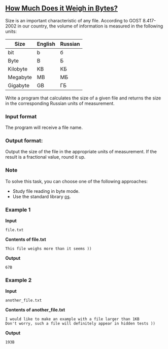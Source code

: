 ## [How Much Does it Weigh in Bytes?](../../../solutions/3.5/35_r.py)

Size is an important characteristic of any file. According to GOST 8.417-2002 in our country, the volume of information is measured in the following units:

| Size          | English  | Russian   |
|---------------|----------|-----------|
| bit           | b        | б   |
| Byte          | B        | Б  |
| Kilobyte      | KB       | КБ |
| Megabyte      | MB       | МБ |
| Gigabyte      | GB       | ГБ |

Write a program that calculates the size of a given file and returns the size in the corresponding Russian units of measurement.

### Input format

The program will receive a file name.

### Output format:

Output the size of the file in the appropriate units of measurement. If the result is a fractional value, round it up.

### Note

To solve this task, you can choose one of the following approaches:

- Study file reading in byte mode.
- Use the standard library [os](https://docs.python.org/3/library/os.path.html#os.path.getsize).

### Example 1

__Input__
```plaintext
file.txt
```

__Contents of file.txt__
```plaintext
This file weighs more than it seems ))
```

__Output__
```plaintext
67B
```

### Example 2

__Input__
```plaintext
another_file.txt
```

__Contents of another_file.txt__
```plaintext
I would like to make an example with a file larger than 1KB
Don't worry, such a file will definitely appear in hidden tests ))
```

__Output__
```plaintext
193B
```